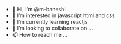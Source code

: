- 👋 Hi, I’m @m-baneshi
- 👀 I’m interested in javascript html and css
- 🌱 I’m currently learning reactjs
- 💞️ I’m looking to collaborate on ...
- 📫 How to reach me ...

<!---
m-baneshi/m-baneshi is a ✨ special ✨ repository because its `README.md` (this file) appears on your GitHub profile.
You can click the Preview link to take a look at your changes.
--->
